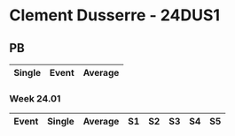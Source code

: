 # Clement Dusserre - 24DUS1

## PB
|Single|Event|Average|
|----|----|----|
### Week 24.01
|Event|Single|Average|S1|S2|S3|S4|S5|
|-----|-------|------|--|--|--|--|--|
